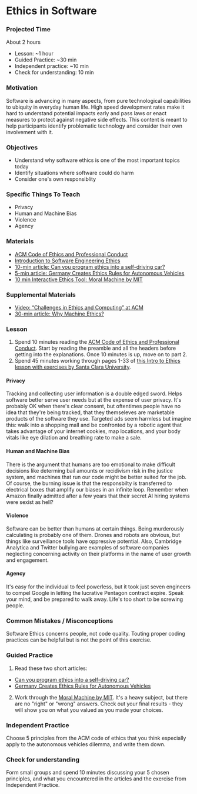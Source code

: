 # Ethics in Software

### Projected Time

About 2 hours
- Lesson: ~1 hour
- Guided Practice: ~30 min
- Independent practice: ~10 min
- Check for understanding: 10 min

### Motivation

Software is advancing in many aspects, from pure technological capabilities to ubiquity in everyday human life. High speed development rates make it hard to understand potential impacts early and pass laws or enact measures to protect against negative side effects. This content is meant to help participants identify problematic technology and consider their own involvement with it. 

### Objectives

- Understand why software ethics is one of the most important topics today
- Identify situations where software could do harm
- Consider one's own responsiblity

### Specific Things To Teach

- Privacy
- Human and Machine Bias
- Violence
- Agency

### Materials

- [ACM Code of Ethics and Professional Conduct](https://ethics.acm.org/)
- [Introduction to 
Software Engineering Ethics](https://www.scu.edu/media/ethics-center/technology-ethics/Students.pdf)
- [10-min article: Can you program ethics into a self-driving car?](https://spectrum.ieee.org/transportation/self-driving/can-you-program-ethics-into-a-selfdriving-car)
- [5-min article: Germany Creates Ethics Rules for Autonomous Vehicles](https://www.roboticsbusinessreview.com/unmanned/germany-creates-ethics-rules-autonomous-vehicles/)
- [10 min Interactive Ethics Tool: Moral Machine by MIT](http://moralmachine.mit.edu/)

### Supplemental Materials
- [Video: “Challenges in Ethics and Computing” at ACM](https://youtu.be/Z45LI-NyLP0)
- [30-min article: Why Machine Ethics?](http://citeseerx.ist.psu.edu/viewdoc/download?doi=10.1.1.617.2203&rep=rep1&type=pdf)

### Lesson
1. Spend 10 minutes reading the [ACM Code of Ethics and Professional Conduct](https://ethics.acm.org/). Start by reading the preamble and all the headers before getting into the explanations. Once 10 minutes is up, move on to part 2.
2. Spend 45 minutes working through pages 1-33 of [this Intro to Ethics lesson with exercises by Santa Clara University](https://www.scu.edu/media/ethics-center/technology-ethics/Students.pdf).

#### Privacy
Tracking and collecting user information is a double edged sword. Helps software better serve user needs but at the expense of user privacy. It's probably OK when there's clear consent, but oftentimes people have no idea that they're being tracked, that they themseleves are marketable products of the software they use. Targeted ads seem harmless but imagine this: walk into a shopping mall and be confronted by a robotic agent that takes advantage of your internet cookies, map locations, and your body vitals like eye dilation and breathing rate to make a sale.

#### Human and Machine Bias
There is the argument that humans are too emotional to make difficult decisions like determing bail amounts or recidivism risk in the justice system, and machines that run our code might be better suited for the job. Of course, the burning issue is that the responsbilty is transferred to electrical boxes that amplify our biases in an infinite loop. Remember when Amazon finally admitted after a few years that their secret AI hiring systems were sexist as hell?

#### Violence
Software can be better than humans at certain things. Being murderously calculating is probably one of them. Drones and robots are obvious, but things like surveillance tools have oppressive potential. Also, Cambridge Analytica and Twitter bullying are examples of software companies neglecting concerning activity on their platforms in the name of user growth and engagement.

#### Agency
It's easy for the individual to feel powerless, but it took just seven engineers to compel Google in letting the lucrative Pentagon contract expire. Speak your mind, and be prepared to walk away. Life's too short to be screwing people.

### Common Mistakes / Misconceptions

Software Ethics concerns people, not code quality. Touting proper coding practices can be helpful but is not the point of this exercise.

### Guided Practice
1. Read these two short articles:
  - [Can you program ethics into a self-driving car?](https://spectrum.ieee.org/transportation/self-driving/can-you-program-ethics-into-a-selfdriving-car)
  - [Germany Creates Ethics Rules for Autonomous Vehicles](https://www.roboticsbusinessreview.com/unmanned/germany-creates-ethics-rules-autonomous-vehicles/)
2. Work through the [Moral Machine by MIT](http://moralmachine.mit.edu/).  It's a heavy subject, but there are no "right" or "wrong" answers. Check out your final results - they will show you on what you valued as you made your choices.

### Independent Practice
Choose 5 principles from the ACM code of ethics that you think especially apply to the autonomous vehicles dilemma, and write them down.

### Check for understanding
Form small groups and spend 10 minutes discussing your 5 chosen principles, and what you encountered in the articles and the exercise from Independent Practice.

